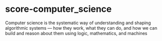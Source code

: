 # score-computer_science
Computer science is the systematic way of understanding and shaping algorithmic systems — how they work, what they can do, and how we can build and reason about them using logic, mathematics, and machines
